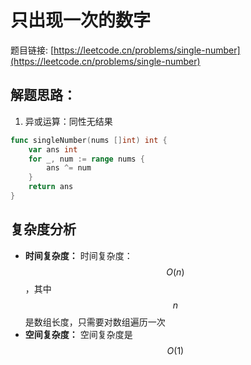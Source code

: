 # 只出现一次的数字

题目链接: [https://leetcode.cn/problems/single-number](https://leetcode.cn/problems/single-number)

## 解题思路：

1. 异或运算：同性无结果

```go
func singleNumber(nums []int) int {
	var ans int
	for _, num := range nums {
		ans ^= num
	}
	return ans
}
```

## 复杂度分析

- **时间复杂度：** 时间复杂度：$$O(n)$$，其中 $$n$$ 是数组长度，只需要对数组遍历一次
- **空间复杂度：** 空间复杂度是 $$O(1)$$


